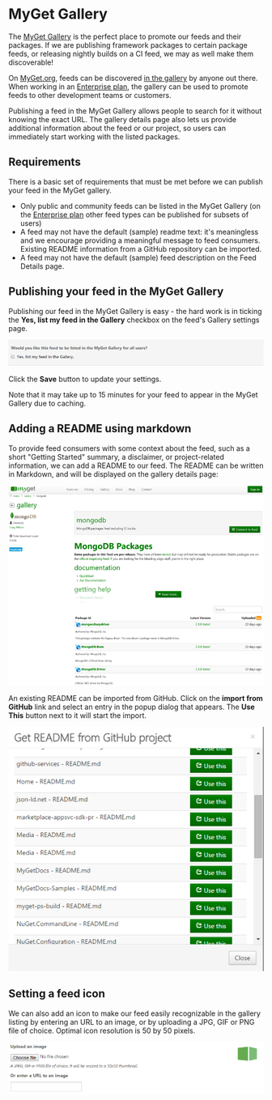 # MyGet Gallery

The [MyGet Gallery](https://www.myget.org/gallery) is the perfect place to promote our feeds and their packages. If we are publishing framework packages to certain package feeds, or releasing nightly builds on a CI feed, we may as well make them discoverable!

On [MyGet.org](https://www.myget.org), feeds can be discovered [in the gallery](https://www.myget.org/gallery) by anyone out there. When working in an [Enterprise plan](https://www.myget.org/enterprise), the gallery can be used to promote feeds to other development teams or customers.

Publishing a feed in the MyGet Gallery allows people to search for it without knowing the exact URL. The gallery details page also lets us provide additional information about the feed or our project, so users can immediately start working with the listed packages.

## Requirements

There is a basic set of requirements that must be met before we can publish your feed in the MyGet gallery.

* Only public and community feeds can be listed in the MyGet Gallery (on the [Enterprise plan](/myget-enterprise/management-dashboard.md) other feed types can be published for subsets of users)
* A feed may not have the default (sample) readme text: it's meaningless and we encourage  providing a meaningful message to feed consumers. Existing README information from a GitHub repository can be imported.
* A feed may not have the default (sample) feed description on the Feed Details page.

## Publishing your feed in the MyGet Gallery

Publishing our feed in the MyGet Gallery is easy - the hard work is in ticking the **Yes, list my feed in the Gallery** checkbox on the feed's Gallery settings page.

![Listing a feed in the gallery](assets/gallery_publish_checkbox.png) 
 
Click the **Save** button to update your settings.

<p class="alert alert-info">
Note that it may take up to 15 minutes for your feed to appear in the MyGet Gallery due to caching.
</p>

## Adding a README using markdown

To provide feed consumers with some context about the feed, such as a short "Getting Started" summary, a disclaimer, or project-related information, we can add a README to our feed. The README can be written in Markdown, and will be displayed on the gallery details page:

![README on gallery details page](assets/gallery-details.png)

An existing README can be imported from GitHub. Click on the **import from GitHub** link and select an entry in the popup dialog that appears. The **Use This** button next to it will start the import.

![Import readme from GitHub](assets/gallery_link_readme_from_github.png)

## Setting a feed icon

We can also add an icon to make our feed easily recognizable in the gallery listing by entering an URL to an image, or by uploading a JPG, GIF or PNG file of choice. Optimal icon resolution is 50 by 50 pixels.

![Add feed icon](assets/gallery_add_feed_icon.png)